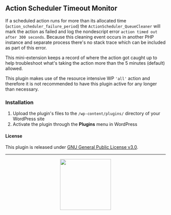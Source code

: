 ## Action Scheduler Timeout Monitor

If a scheduled action runs for more than its allocated time (`action_scheduler_failure_period`) the `ActionScheduler_QueueCleaner` will mark the action as failed and log the nondescript error `action timed out after 300 seconds`. Because this cleaning event occurs in another PHP instance and separate process there's no stack trace which can be included as part of this error.

This mini-extension keeps a record of where the action got caught up to help troubleshoot what's taking the action more than the 5 minutes (default) allowed.

This plugin makes use of the resource intensive WP `'all'` action and therefore it is not recommended to have this plugin active for any longer than necessary.

### Installation

1. Upload the plugin's files to the `/wp-content/plugins/` directory of your WordPress site
1. Activate the plugin through the **Plugins** menu in WordPress

#### License

This plugin is released under [GNU General Public License v3.0](http://www.gnu.org/licenses/gpl-3.0.html).

---

<p align="center">
<img src="https://cloud.githubusercontent.com/assets/235523/11986380/bb6a0958-a983-11e5-8e9b-b9781d37c64a.png" width="160">
</p>
